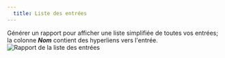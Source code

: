 ```yaml
---
  title: Liste des entrées
---
```

Générer un rapport pour afficher une liste simplifiée de toutes vos entrées; la colonne ***Nom*** contient des hyperliens vers l'entrée.  
![Rapport de la liste des entrées](https://webdevolutions.azureedge.net/docs/fr/rdm/mac/clip4210.png) 
